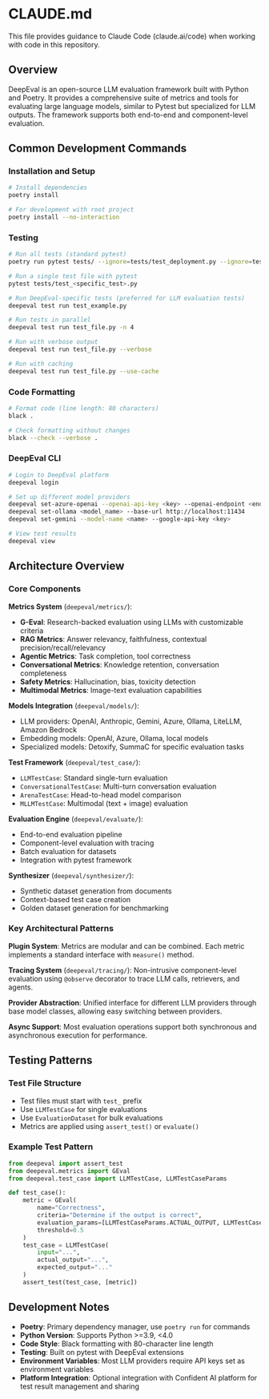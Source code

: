 # CLAUDE.md

This file provides guidance to Claude Code (claude.ai/code) when working with code in this repository.

## Overview

DeepEval is an open-source LLM evaluation framework built with Python and Poetry. It provides a comprehensive suite of metrics and tools for evaluating large language models, similar to Pytest but specialized for LLM outputs. The framework supports both end-to-end and component-level evaluation.

## Common Development Commands

### Installation and Setup
```bash
# Install dependencies
poetry install

# For development with root project
poetry install --no-interaction
```

### Testing
```bash
# Run all tests (standard pytest)
poetry run pytest tests/ --ignore=tests/test_deployment.py --ignore=tests/test_benchmarks.py --ignore=tests/test_hybrid_tracing.py --ignore=tests/test_synthesizer.py

# Run a single test file with pytest
pytest tests/test_<specific_test>.py

# Run DeepEval-specific tests (preferred for LLM evaluation tests)
deepeval test run test_example.py

# Run tests in parallel
deepeval test run test_file.py -n 4

# Run with verbose output
deepeval test run test_file.py --verbose

# Run with caching
deepeval test run test_file.py --use-cache
```

### Code Formatting
```bash
# Format code (line length: 80 characters)
black .

# Check formatting without changes
black --check --verbose .
```

### DeepEval CLI
```bash
# Login to DeepEval platform
deepeval login

# Set up different model providers
deepeval set-azure-openai --openai-api-key <key> --openai-endpoint <endpoint>
deepeval set-ollama <model_name> --base-url http://localhost:11434
deepeval set-gemini --model-name <name> --google-api-key <key>

# View test results
deepeval view
```

## Architecture Overview

### Core Components

**Metrics System** (`deepeval/metrics/`):
- **G-Eval**: Research-backed evaluation using LLMs with customizable criteria
- **RAG Metrics**: Answer relevancy, faithfulness, contextual precision/recall/relevancy
- **Agentic Metrics**: Task completion, tool correctness
- **Conversational Metrics**: Knowledge retention, conversation completeness
- **Safety Metrics**: Hallucination, bias, toxicity detection
- **Multimodal Metrics**: Image-text evaluation capabilities

**Models Integration** (`deepeval/models/`):
- LLM providers: OpenAI, Anthropic, Gemini, Azure, Ollama, LiteLLM, Amazon Bedrock
- Embedding models: OpenAI, Azure, Ollama, local models
- Specialized models: Detoxify, SummaC for specific evaluation tasks

**Test Framework** (`deepeval/test_case/`):
- `LLMTestCase`: Standard single-turn evaluation
- `ConversationalTestCase`: Multi-turn conversation evaluation
- `ArenaTestCase`: Head-to-head model comparison
- `MLLMTestCase`: Multimodal (text + image) evaluation

**Evaluation Engine** (`deepeval/evaluate/`):
- End-to-end evaluation pipeline
- Component-level evaluation with tracing
- Batch evaluation for datasets
- Integration with pytest framework

**Synthesizer** (`deepeval/synthesizer/`):
- Synthetic dataset generation from documents
- Context-based test case creation
- Golden dataset generation for benchmarking

### Key Architectural Patterns

**Plugin System**: Metrics are modular and can be combined. Each metric implements a standard interface with `measure()` method.

**Tracing System** (`deepeval/tracing/`): Non-intrusive component-level evaluation using `@observe` decorator to trace LLM calls, retrievers, and agents.

**Provider Abstraction**: Unified interface for different LLM providers through base model classes, allowing easy switching between providers.

**Async Support**: Most evaluation operations support both synchronous and asynchronous execution for performance.

## Testing Patterns

### Test File Structure
- Test files must start with `test_` prefix
- Use `LLMTestCase` for single evaluations
- Use `EvaluationDataset` for bulk evaluations
- Metrics are applied using `assert_test()` or `evaluate()`

### Example Test Pattern
```python
from deepeval import assert_test
from deepeval.metrics import GEval
from deepeval.test_case import LLMTestCase, LLMTestCaseParams

def test_case():
    metric = GEval(
        name="Correctness",
        criteria="Determine if the output is correct",
        evaluation_params=[LLMTestCaseParams.ACTUAL_OUTPUT, LLMTestCaseParams.EXPECTED_OUTPUT],
        threshold=0.5
    )
    test_case = LLMTestCase(
        input="...",
        actual_output="...",
        expected_output="..."
    )
    assert_test(test_case, [metric])
```

## Development Notes

- **Poetry**: Primary dependency manager, use `poetry run` for commands
- **Python Version**: Supports Python >=3.9, <4.0
- **Code Style**: Black formatting with 80-character line length
- **Testing**: Built on pytest with DeepEval extensions
- **Environment Variables**: Most LLM providers require API keys set as environment variables
- **Platform Integration**: Optional integration with Confident AI platform for test result management and sharing